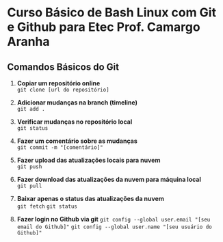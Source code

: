 # Curso Básico de Bash Linux com Git e Github para Etec Prof. Camargo Aranha

## Comandos Básicos do Git

1. **Copiar um repositório online**    
    `git clone [url do repositório]`


2. **Adicionar mudanças na branch (timeline)**    
    `git add .`
    
    
3. **Verificar mudanças no repositório local**    
    `git status`


4. **Fazer um comentário sobre as mudanças**    
    `git commit -m "[comentário]"`

    
5. **Fazer upload das atualizações locais para nuvem**     
    `git push`
    
6. **Fazer download das atualizações da nuvem para máquina local**    
    `git pull`
    
7. **Baixar apenas o status das atualizações da nuvem**    
    `git fetch`
    `git status`
    
8. **Fazer login no Github via git**
    `git config --global user.email "[seu email do Github]"`
    `git config --global user.name "[seu usuário do Github]"`
